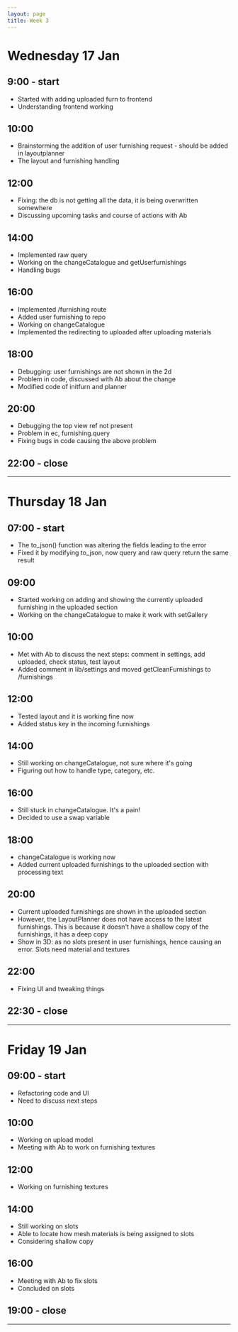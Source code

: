 ```yaml
---
layout: page
title: Week 3
---
```


# Wednesday 17 Jan

## 9:00 - start

- Started with adding uploaded furn to frontend
- Understanding frontend working

## 10:00

- Brainstorming the addition of user furnishing request - should be added in layoutplanner
- The layout and furnishing handling

## 12:00

- Fixing: the db is not getting all the data, it is being overwritten somewhere
- Discussing upcoming tasks and course of actions with Ab

## 14:00

- Implemented raw query
- Working on the changeCatalogue and getUserfurnishings
- Handling bugs

## 16:00

- Implemented /furnishing route
- Added user furnishing to repo
- Working on changeCatalogue
- Implemented the redirecting to uploaded after uploading materials

## 18:00

- Debugging: user furnishings are not shown in the 2d
- Problem in code, discussed with Ab about the change
- Modified code of initfurn and planner

## 20:00

- Debugging the top view ref not present
- Problem in ec, furnishing.query
- Fixing bugs in code causing the above problem

## 22:00 - close

---

# Thursday 18 Jan

## 07:00 - start

- The to_json() function was altering the fields leading to the error
- Fixed it by modifying to_json, now query and raw query return the same result

## 09:00

- Started working on adding and showing the currently uploaded furnishing in the uploaded section
- Working on the changeCatalogue to make it work with setGallery

## 10:00

- Met with Ab to discuss the next steps: comment in settings, add uploaded, check status, test layout
- Added comment in lib/settings and moved getCleanFurnishings to /furnishings

## 12:00

- Tested layout and it is working fine now
- Added status key in the incoming furnishings

## 14:00

- Still working on changeCatalogue, not sure where it's going
- Figuring out how to handle type, category, etc.

## 16:00

- Still stuck in changeCatalogue. It's a pain!
- Decided to use a swap variable

## 18:00

- changeCatalogue is working now
- Added current uploaded furnishings to the uploaded section with processing text

## 20:00

- Current uploaded furnishings are shown in the uploaded section
- However, the LayoutPlanner does not have access to the latest furnishings. This is because it doesn't have a shallow copy of the furnishings, it has a deep copy
- Show in 3D: as no slots present in user furnishings, hence causing an error. Slots need material and textures

## 22:00

- Fixing UI and tweaking things

## 22:30 - close

---

# Friday 19 Jan

## 09:00 - start

- Refactoring code and UI
- Need to discuss next steps

## 10:00

- Working on upload model
- Meeting with Ab to work on furnishing textures

## 12:00

- Working on furnishing textures

## 14:00

- Still working on slots
- Able to locate how mesh.materials is being assigned to slots
- Considering shallow copy

## 16:00

- Meeting with Ab to fix slots
- Concluded on slots

## 19:00 - close

---